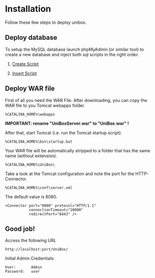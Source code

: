 # Installation

Follow these few steps to deploy unibox.

## Deploy database

To setup the MySQL database launch phpMyAdmin (or similar tool) to create a new database and inject both sql scripts in the right order.

1. [Create Script](https://github.com/AlexTape/UniBox/blob/master/UniBoxServer/WebContent/WEB-INF/database/UniBoxCreate.sql)

2. [Insert Script](https://github.com/AlexTape/UniBox/blob/master/UniBoxServer/WebContent/WEB-INF/database/UniBoxInserts.sql)

## Deploy WAR file

First of all you need the WAR File. After downloading, you can copy the WAR file to you Tomcat webapps folder.

```
%CATALINA_HOME%\webapps
```

**IMPORTANT: rename "UniBoxServer.war" to "UniBox.war" !**


After that, start Tomcat (i.e. run the Tomcat startup script).

```
%CATALINA_HOME%\bin\startup.bat
```

Your WAR file will be automatically stripped to a folder that has the same name (without extension).

```
%CATALINA_HOME%\UniBox\
```

Take a look at the Tomcat configuration and note the port for the HTTP-Connector.

```
%CATALINA_HOME%\conf\server.xml
```

The default value is 8080.

```
<Connector port="8080" protocol="HTTP/1.1"
		   connectionTimeout="20000"
		   redirectPort="8443" />
```

## Good job!

Access the following URL

```
http://localhost:port/UniBox/
```

Initial Admin Credentials:

```
User:       Admin
Password:   user
```
